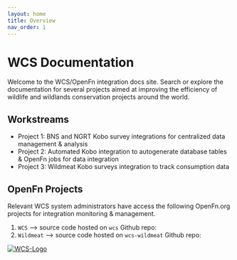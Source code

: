 ```yaml
---
layout: home
title: Overview
nav_order: 1
---
```


# WCS Documentation

Welcome to the WCS/OpenFn integration docs site. Search or explore the
documentation for several projects aimed at improving the efficiency of wildlife
and wildlands conservation projects around the world.

## Workstreams
- Project 1: BNS and NGRT Kobo survey integrations for centralized data management & analysis
- Project 2: Automated Kobo integration to autogenerate database tables & OpenFn jobs for data integration
- Project 3: Wildmeat Kobo surveys integration to track consumption data

## OpenFn Projects
Relevant WCS system administrators have access the following OpenFn.org projects for integration monitoring & management.
1. `WCS` --> source code hosted on `wcs` Github repo: 
2. `Wildmeat` --> source code hosted on `wcs-wildmeat` Github repo: 

[![WCS-Logo](https://villageenterprise.org/about-us/mission-vision-values/wildlife-conservation-society/)](https://villageenterprise.org/about-us/mission-vision-values/wildlife-conservation-society/)


